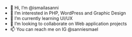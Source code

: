 - 👋 Hi, I’m @ismailasanni
- 👀 I’m interested in PHP, WordPress and Graphic Design
- 🌱 I’m currently learning UI/UX
- 💞️ I’m looking to collaborate on Web application projects
- 📫 You can reach me on IG @sanniesmael

<!---
ismailasanni/ismailasanni is a ✨ special ✨ repository because its `README.md` (this file) appears on your GitHub profile.
You can click the Preview link to take a look at your changes.
--->
